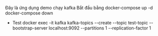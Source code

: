 Đây là ứng dụng demo chạy kafka
Bắt đầu bằng
docker-compose up -d
docker-compose down

- Test
docker exec -it kafka kafka-topics --create --topic test-topic --bootstrap-server localhost:9092 --partitions 1 --replication-factor 1

